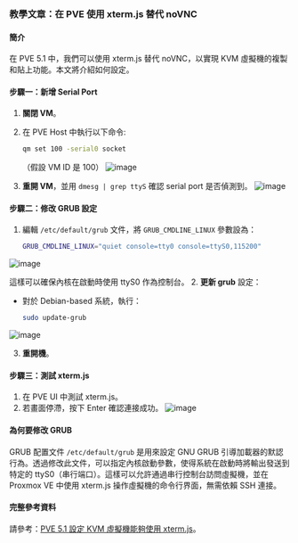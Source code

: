 ### 教學文章：在 PVE 使用 xterm.js 替代 noVNC

#### 簡介
在 PVE 5.1 中，我們可以使用 xterm.js 替代 noVNC，以實現 KVM 虛擬機的複製和貼上功能。本文將介紹如何設定。

#### 步驟一：新增 Serial Port
1. **關閉 VM**。
2. 在 PVE Host 中執行以下命令:
   ```bash
   qm set 100 -serial0 socket
   ```
   （假設 VM ID 是 100）
![image](https://github.com/hhjjy/hhjjy.github.io/assets/45664168/31e8de1a-c631-4f03-99b9-595b2b04daa9)

3. **重開 VM**，並用 `dmesg | grep ttyS` 確認 serial port 是否偵測到。
![image](https://github.com/hhjjy/hhjjy.github.io/assets/45664168/2bd3313c-0d5d-4d8a-ac2c-72f677daec44)

#### 步驟二：修改 GRUB 設定
1. 編輯 `/etc/default/grub` 文件，將 `GRUB_CMDLINE_LINUX` 參數設為：
   ```bash
   GRUB_CMDLINE_LINUX="quiet console=tty0 console=ttyS0,115200"
   ```
![image](https://github.com/hhjjy/hhjjy.github.io/assets/45664168/f0322d3e-ca60-4f28-9757-7971033cc137)

   這樣可以確保內核在啟動時使用 ttyS0 作為控制台。
2. **更新 grub** 設定：
   - 對於 Debian-based 系統，執行：
     ```bash
     sudo update-grub
     ```
![image](https://github.com/hhjjy/hhjjy.github.io/assets/45664168/18ffdc33-089d-4007-b4ef-519db209d1e6)

3. **重開機**。

#### 步驟三：測試 xterm.js
1. 在 PVE UI 中測試 xterm.js。
2. 若畫面停滯，按下 Enter 確認連接成功。
![image](https://github.com/hhjjy/hhjjy.github.io/assets/45664168/afd350ed-7245-4b90-ae23-ae1f1e99a04c)

#### 為何要修改 GRUB
GRUB 配置文件 `/etc/default/grub` 是用來設定 GNU GRUB 引導加載器的默認行為。透過修改此文件，可以指定內核啟動參數，使得系統在啟動時將輸出發送到特定的 ttyS0（串行端口）。這樣可以允許通過串行控制台訪問虛擬機，並在 Proxmox VE 中使用 xterm.js 操作虛擬機的命令行界面，無需依賴 SSH 連接。

#### 完整參考資料
請參考：[PVE 5.1 設定 KVM 虛擬機能夠使用 xterm.js](https://www.pigo.idv.tw/archives/3261)。